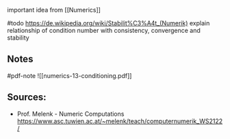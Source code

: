 important idea from [[Numerics]]

#todo 
https://de.wikipedia.org/wiki/Stabilit%C3%A4t_(Numerik)
explain relationship of condition number with consistency, convergence and stability


## Notes
#pdf-note 
![[numerics-13-conditioning.pdf]]


## Sources:
- Prof. Melenk - Numeric Computations https://www.asc.tuwien.ac.at/~melenk/teach/computernumerik_WS2122/
